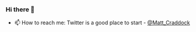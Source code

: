 ### Hi there 👋

- 📫 How to reach me: Twitter is a good place to start - [@Matt_Craddock](https://twitter.com/Matt_Craddock?ref_src=twsrc%5Egoogle%7Ctwcamp%5Eserp%7Ctwgr%5Eauthor)
<!--
**craddm/craddm** is a ✨ _special_ ✨ repository because its `README.md` (this file) appears on your GitHub profile.

Here are some ideas to get you started:

- 🔭 I’m currently working on ...
- 🌱 I’m currently learning ...
- 👯 I’m looking to collaborate on ...
- 🤔 I’m looking for help with ...
- 💬 Ask me about ...
- 😄 Pronouns: ...
- ⚡ Fun fact: ...
-->
